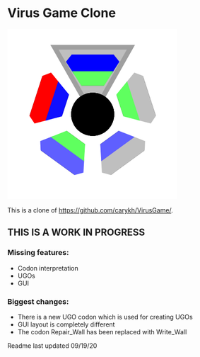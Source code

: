 # Virus Game Clone
![GitHub Logo](/Logo.png)

This is a clone of https://github.com/carykh/VirusGame/.

## THIS IS A WORK IN PROGRESS

### Missing features:
- Codon interpretation
- UGOs
- GUI

### Biggest changes:
- There is a new UGO codon which is used for creating UGOs
- GUI layout is completely different
- The codon Repair_Wall has been replaced with Write_Wall

Readme last updated 09/19/20
